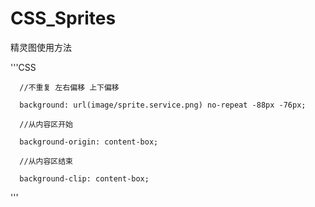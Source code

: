 # CSS_Sprites

精灵图使用方法

'''CSS

      //不重复 左右偏移 上下偏移

      background: url(image/sprite.service.png) no-repeat -88px -76px;
      
      //从内容区开始
      
      background-origin: content-box;
      
      //从内容区结束
      
      background-clip: content-box;
      
'''
